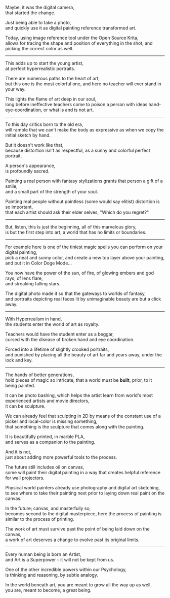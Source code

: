 Maybe, it was the digital camera,\
that started the change.

Just being able to take a photo,\
and quickly use it as digital painting reference transformed art.

Today, using image reference tool under the Open Source Krita,\
allows for tracing the shape and position of everything in the shot, and picking the correct color as well.

---

This adds up to start the young artist,\
at perfect hyperrealistic portraits.

There are numerous paths to the heart of art,\
but this one is the most colorful one, and here no teacher will ever stand in your way.

This lights the flame of art deep in our soul,\
long before ineffective teachers come to poison a person with ideas hand-eye-coordination, or what is and is not art.

---

To this day critics born to the old era,\
will ramble that we can't make the body as expressive as when we copy the initial sketch by hand.

But it doesn't work like that,\
because distortion isn't as respectful, as a sunny and colorful perfect portrait.

A person's appearance,\
is profoundly sacred.

Painting a real person with fantasy stylizations grants that person a gift of a smile,\
and a small part of the strength of your soul.

Painting real people without pointless (some would say elitist) distortion is so important,\
that each artist should ask their elder selves, "Which do you regret?"

---

But, listen, this is just the beginning, all of this marvelous glory,\
is but the first step into art, a world that has no limits or boundaries.

---

For example here is one of the tiniest magic spells you can perform on your digital painting,\
pick a neat and sunny color, and create a new top layer above your painting, and put it in Color Doge Mode...

You now have the power of the sun, of fire, of glowing embers and god rays, of lens flare,\
and streaking falling stars.

The digital photo made it so that the gateways to worlds of fantasy,\
and portraits depicting real faces lit by unimaginable beauty are but a click away.

---

With Hyperrealism in hand,\
the students enter the world of art as royalty.

Teachers would have the student enter as a beggar,\
cursed with the disease of broken hand and eye coordination.

Forced into a lifetime of slightly crooked portraits,\
and punished by placing all the beauty of art far and years away, under the lock and key.

---

The hands of better generations,\
hold pieces of magic so intricate, that a world must be **built**, prior, to it being painted.

It can be photo bashing, which helps the artist learn from world's most experienced artists and movie directors,\
it can be sculpture.

We can already feel that sculpting in 2D by means of the constant use of a picker and local-color is missing something,\
that something is the sculpture that comes along with the painting.

It is beautifully printed, in marble PLA,\
and serves as a companion to the painting.

And it is not,\
just about adding more powerful tools to the process.

The future still includes oil on canvas,\
some will paint their digital painting in a way that creates helpful reference for wall projectors.

Physical world painters already use photography and digital art sketching,\
to see where to take their painting next prior to laying down real paint on the canvas.

In the future; canvas, and masterfully so,\
becomes second to the digital masterpiece, here the process of painting is similar to the process of printing.

The work of art must survive past the point of being laid down on the canvas,\
a work of art deserves a change to evolve past its original limits.

---

Every human being is born an Artist,\
and Art is a Superpower - it will not be kept from us.

One of the other incredible powers within our Psychology,\
is thinking and reasoning, by subtle analogy.

In the world beneath art, you are meant to grow all the way up as well,\
you are, meant to become, a great being.
